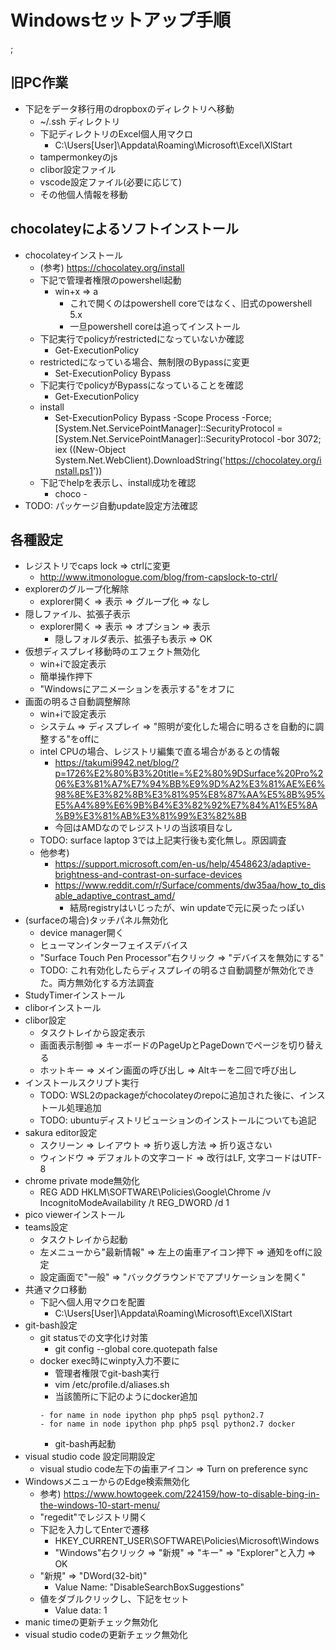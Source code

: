 # Windowsセットアップ手順
;
## 旧PC作業

* 下記をデータ移行用のdropboxのディレクトリへ移動
  * ~/.ssh ディレクトリ
  * 下記ディレクトリのExcel個人用マクロ
    * C:\Users\[User]\Appdata\Roaming\Microsoft\Excel\XlStart
  * tampermonkeyのjs
  * clibor設定ファイル
  * vscode設定ファイル(必要に応じて)
  * その他個人情報を移動

## chocolateyによるソフトインストール

* chocolateyインストール
  * (参考) https://chocolatey.org/install
  * 下記で管理者権限のpowershell起動
    * win+x => a
      * これで開くのはpowershell coreではなく、旧式のpowershell 5.x
      * 一旦powershell coreは追ってインストール
  * 下記実行でpolicyがrestrictedになっていないか確認
    * Get-ExecutionPolicy
  * restrictedになっている場合、無制限のBypassに変更
    * Set-ExecutionPolicy Bypass
  * 下記実行でpolicyがBypassになっていることを確認
    * Get-ExecutionPolicy
  * install
    * Set-ExecutionPolicy Bypass -Scope Process -Force; [System.Net.ServicePointManager]::SecurityProtocol = [System.Net.ServicePointManager]::SecurityProtocol -bor 3072; iex ((New-Object System.Net.WebClient).DownloadString('https://chocolatey.org/install.ps1'))
  * 下記でhelpを表示し、install成功を確認
    * choco -
* TODO: パッケージ自動update設定方法確認

## 各種設定

* レジストリでcaps lock => ctrlに変更
  * http://www.itmonologue.com/blog/from-capslock-to-ctrl/
* explorerのグループ化解除
  * explorer開く => 表示 => グループ化 => なし
* 隠しファイル、拡張子表示
  * explorer開く => 表示 => オプション => 表示
    * 隠しフォルダ表示、拡張子も表示 => OK
* 仮想ディスプレイ移動時のエフェクト無効化
  * win+iで設定表示
  * 簡単操作押下
  * "Windowsにアニメーションを表示する"をオフに
* 画面の明るさ自動調整解除
  * win+iで設定表示
  * システム => ディスプレイ => "照明が変化した場合に明るさを自動的に調整する"をoffに
  * intel CPUの場合、レジストリ編集で直る場合があるとの情報
    * https://takumi9942.net/blog/?p=1726%E2%80%B3%20title=%E2%80%9DSurface%20Pro%206%E3%81%A7%E7%94%BB%E9%9D%A2%E3%81%AE%E6%98%8E%E3%82%8B%E3%81%95%E8%87%AA%E5%8B%95%E5%A4%89%E6%9B%B4%E3%82%92%E7%84%A1%E5%8A%B9%E3%81%AB%E3%81%99%E3%82%8B
    * 今回はAMDなのでレジストリの当該項目なし
  * TODO: surface laptop 3では上記実行後も変化無し。原因調査
  * 他参考) 
    * https://support.microsoft.com/en-us/help/4548623/adaptive-brightness-and-contrast-on-surface-devices
    * https://www.reddit.com/r/Surface/comments/dw35aa/how_to_disable_adaptive_contrast_amd/
      * 結局registryはいじったが、win updateで元に戻ったっぽい
* (surfaceの場合)タッチパネル無効化
  * device manager開く
  * ヒューマンインターフェイスデバイス
  * "Surface Touch Pen Processor"右クリック => "デバイスを無効にする"
  * TODO: これ有効化したらディスプレイの明るさ自動調整が無効化できた。両方無効化する方法調査
* StudyTimerインストール
* cliborインストール
* clibor設定
  * タスクトレイから設定表示
  * 画面表示制御 => キーボードのPageUpとPageDownでページを切り替える
  * ホットキー => メイン画面の呼び出し => Altキーを二回で呼び出し
* インストールスクリプト実行
  * TODO: WSL2のpackageがchocolateyのrepoに追加された後に、インストール処理追加
  * TODO: ubuntuディストリビューションのインストールについても追記
* sakura editor設定
  * スクリーン => レイアウト => 折り返し方法 => 折り返さない
  * ウィンドウ => デフォルトの文字コード => 改行はLF, 文字コードはUTF-8
* chrome private mode無効化
  * REG ADD HKLM\SOFTWARE\Policies\Google\Chrome /v IncognitoModeAvailability /t REG_DWORD /d 1
* pico viewerインストール
* teams設定
  * タスクトレイから起動
  * 左メニューから"最新情報" => 左上の歯車アイコン押下 => 通知をoffに設定
  * 設定画面で"一般" => "バックグラウンドでアプリケーションを開く"
* 共通マクロ移動
  * 下記へ個人用マクロを配置
    * C:\Users\[User]\Appdata\Roaming\Microsoft\Excel\XlStart
* git-bash設定
  * git statusでの文字化け対策
    * git config --global core.quotepath false
  * docker exec時にwinpty入力不要に
    * 管理者権限でgit-bash実行
    * vim /etc/profile.d/aliases.sh
    * 当該箇所に下記のようにdocker追加
    ```
    - for name in node ipython php php5 psql python2.7
    - for name in node ipython php php5 psql python2.7 docker
    ```
    * git-bash再起動
* visual studio code 設定同期設定
  * visual studio code左下の歯車アイコン => Turn on preference sync
* WindowsメニューからのEdge検索無効化
  * 参考) https://www.howtogeek.com/224159/how-to-disable-bing-in-the-windows-10-start-menu/
  * "regedit"でレジストリ開く
  * 下記を入力してEnterで遷移
    * HKEY_CURRENT_USER\SOFTWARE\Policies\Microsoft\Windows
    * "Windows"右クリック => "新規" => "キー" => "Explorer"と入力 => OK
  * "新規" => "DWord(32-bit)"
    * Value Name: "DisableSearchBoxSuggestions"
  * 値をダブルクリックし、下記をセット
    * Value data: 1
* manic timeの更新チェック無効化
* visual studio codeの更新チェック無効化